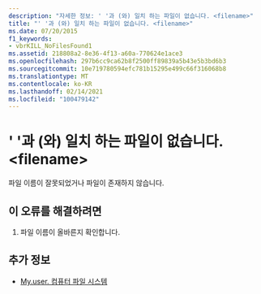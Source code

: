 ```yaml
---
description: "자세한 정보: ' '과 (와) 일치 하는 파일이 없습니다. <filename>"
title: "' '과 (와) 일치 하는 파일이 없습니다. <filename>"
ms.date: 07/20/2015
f1_keywords:
- vbrKILL_NoFilesFound1
ms.assetid: 218808a2-8e36-4f13-a60a-770624e1ace3
ms.openlocfilehash: 297b6cc9ca62b8f2500ff89839a5b43e5b3bd6b3
ms.sourcegitcommit: 10e719780594efc781b15295e499c66f316068b8
ms.translationtype: MT
ms.contentlocale: ko-KR
ms.lasthandoff: 02/14/2021
ms.locfileid: "100479142"
---
```

# <a name="no-files-found-matching-filename"></a>' '과 (와) 일치 하는 파일이 없습니다. \<filename>

파일 이름이 잘못되었거나 파일이 존재하지 않습니다.  
  
## <a name="to-correct-this-error"></a>이 오류를 해결하려면  
  
1. 파일 이름이 올바른지 확인합니다.  
  
## <a name="see-also"></a>추가 정보

- [My.user. 컴퓨터 파일 시스템](xref:Microsoft.VisualBasic.FileIO.FileSystem)

